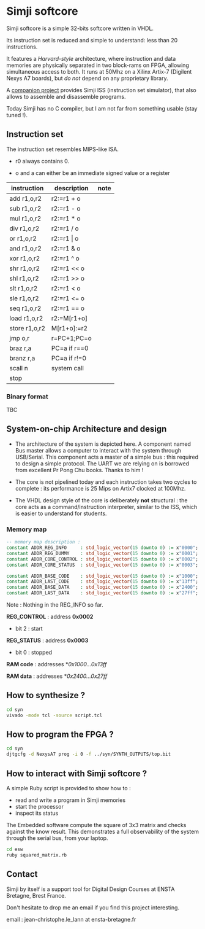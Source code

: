 # Simji softcore

Simji softcore is a simple 32-bits softcore written in VHDL.

Its instruction set is reduced and simple to understand: less than 20 instructions.

It features a _Harvard-style_ architecture, where instruction and data memories are physically separated in two block-rams on FPGA, allowing simultaneous access to both. It runs at 50Mhz on a Xilinx Artix-7 (Digilent Nexys A7 boards), but _do not_ depend on any proprietary library.

A  [companion project](https://github.com/JC-LL/simji) provides Simji ISS (instruction set simulator), that also allows to assemble and disassemble programs.

Today Simji has no C compiler, but I am not far from something usable (stay tuned !).

## Instruction set
The instruction set resembles MIPS-like ISA.

- r0 always contains 0.

- o and a can either be an immediate signed value or a register

| instruction   | description | note |
| ------------- | ----------- |------|
| add   r1,o,r2   | r2:=r1 + o   |      |
| sub   r1,o,r2   | r2:=r1 - o   |      |
| mul   r1,o,r2   | r2:=r1 * o   |      |
| div   r1,o,r2   | r2:=r1 / o   |      |
| or    r1,o,r2   | r2:=r1 \| o  |      |
| and   r1,o,r2   | r2:=r1 & o   |      |
| xor   r1,o,r2   | r2:=r1 ^ o   |      |
| shr   r1,o,r2   | r2:=r1 << o  |      |
| shl   r1,o,r2   | r2:=r1 >> o  |      |
| slt   r1,o,r2   | r2:=r1 < o   |      |
| sle   r1,o,r2   | r2:=r1 <= o  |      |
| seq   r1,o,r2   | r2:=r1 == o  |      |
| load  r1,o,r2   | r2:=M[r1+o]  |      |
| store r1,o,r2   | M[r1+o]:=r2  |      |
| jmp   o,r       | r=PC+1;PC=o  |      |
| braz  r,a       | PC=a if r==0 |      |
| branz r,a       | PC=a if r!=0 |      |
| scall n         | system call |      |
| stop            |             |      |

### Binary format
TBC

## System-on-chip Architecture and design
- The architecture of the system is depicted here. A component named Bus master allows a computer to interact with the system through USB/Serial. This component acts a master of a simple bus : this required to design a simple protocol. The UART we are relying on is borrowed from excellent Pr Pong Chu books. Thanks to him !

- The core is not pipelined today and each instruction takes two cycles to complete : its performance is 25 Mips on Artix7 clocked at 100Mhz.

- The VHDL design style of the core is deliberately **not** structural : the core acts as a command/instruction interpreter, similar to the ISS, which is easier to understand for students.

### Memory map
```vhdl
-- memory map description :
constant ADDR_REG_INFO     : std_logic_vector(15 downto 0) := x"0000";
constant ADDR_REG_DUMMY    : std_logic_vector(15 downto 0) := x"0001";
constant ADDR_CORE_CONTROL : std_logic_vector(15 downto 0) := x"0002";
constant ADDR_CORE_STATUS  : std_logic_vector(15 downto 0) := x"0003";

constant ADDR_BASE_CODE    : std_logic_vector(15 downto 0) := x"1000";
constant ADDR_LAST_CODE    : std_logic_vector(15 downto 0) := x"13ff";
constant ADDR_BASE_DATA    : std_logic_vector(15 downto 0) := x"2400";
constant ADDR_LAST_DATA    : std_logic_vector(15 downto 0) := x"27ff";
```
Note : Nothing in the REG_INFO so far.

**REG_CONTROL** : address **0x0002**
- bit 2 : start

**REG_STATUS** : address **0x0003**
- bit 0 : stopped

**RAM code** : addresses **0x1000...0x13ff*

**RAM data** : addresses **0x2400...0x27ff*


## How to synthesize ?

```bash
cd syn
vivado -mode tcl -source script.tcl
```

## How to program the FPGA ?

```bash
cd syn
djtgcfg -d NexysA7 prog -i 0 -f ../syn/SYNTH_OUTPUTS/top.bit
```

## How to interact with Simji softcore ?
A simple Ruby script is provided to show how to :
- read and write a program in Simji memories
- start the processor
- inspect its status

The Embedded software compute the square of 3x3 matrix and checks against the know result. This demonstrates a full observability of the system through the serial bus, from your laptop.

```bash
cd esw
ruby squared_matrix.rb
```

## Contact
Simji by itself is a support tool for Digital Design Courses at ENSTA Bretagne, Brest France.

Don't hesitate to drop me an email if you find this project interesting.

email : jean-christophe.le_lann at ensta-bretagne.fr
